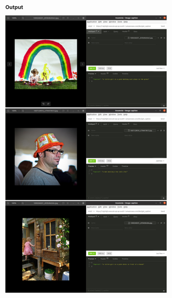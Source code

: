 
### Output
![insomniaOutput1](https://github.com/chirag2saraiya/TSAI-DeepVision-EVA4/blob/master/12-Image-Captioning/figures/output1.jpg)
![insomniaOutput2](https://github.com/chirag2saraiya/TSAI-DeepVision-EVA4/blob/master/12-Image-Captioning/figures/output2.jpg)
![insomniaOutput3](https://github.com/chirag2saraiya/TSAI-DeepVision-EVA4/blob/master/12-Image-Captioning/figures/output3.jpg)
